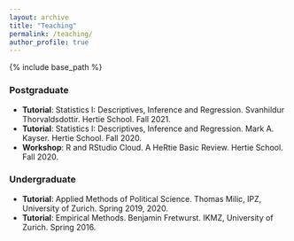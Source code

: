 ```yaml
---
layout: archive
title: "Teaching"
permalink: /teaching/
author_profile: true
---
```

{% include base_path %}


### Postgraduate
* **Tutorial**: Statistics I: Descriptives, Inference and Regression. Svanhildur Thorvaldsdottir. Hertie School. Fall 2021.
* **Tutorial**: Statistics I: Descriptives, Inference and Regression. Mark A. Kayser. Hertie School. Fall 2020.
* **Workshop**: R and RStudio Cloud. A HeRtie Basic Review. Hertie School. Fall 2020.

### Undergraduate
* **Tutorial**: Applied Methods of Political Science. Thomas Milic, IPZ, University of Zurich. Spring 2019, 2020.
* **Tutorial**: Empirical Methods. Benjamin Fretwurst. IKMZ, University of Zurich. Spring 2016.
